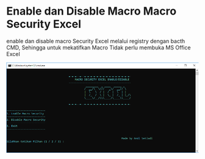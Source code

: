 # Enable dan Disable Macro Macro Security Excel 

enable dan disable macro Security Excel melalui registry dengan bacth CMD, Sehingga untuk mekatifkan Macro Tidak perlu membuka MS Office Excel

![alt text](Capture.PNG?raw=true "SC")
